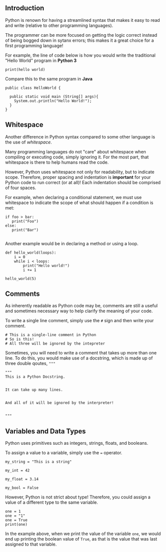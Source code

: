 ## Introduction

Python is renown for having a streamlined syntax that makes it easy to read and write (relative to other programming languages). 

The programmer can be more focused on getting the logic correct instead of being bogged down in sytanx errors; this makes it a great choice for a first programming language!

For example, the line of code below is how you would write the traditional "Hello World" program in **Python 3**

```print(hello world)```

Compare this to the same program in **Java**

```
public class HelloWorld {

  public static void main (String[] args){
	System.out.println("Hello World!");
  }
}

```

## Whitespace

Another difference in Python syntax compared to some other language is the use of *whitespace*. 

Many programming languages do not "care" about whitespace when compiling or executing code, simply ignoring it. For the most part, that whitespace is there to help humans read the code.

However, Python uses whitespace not only for readability, but to indicate scope. Therefore, proper spacing and indentation is **important** for your Python code to run correct (or at all)! Each indentation should be comprised of four spaces.

For example, when declaring a conditional statement, we must use whitespace to indicate the scope of what should happen if a condition is met:

```
if foo > bar:
   print("Foo")
else:
   print("Bar")
   
```

Another example would be in declaring a method or using a loop.

``` 
def hello_world(loops):
    i = 0
    while i < loops:
        print("Hello world!")
        i += 1

hello_world(5)
```


## Comments

As inherently readable as Python code may be, comments are still a useful and sometimes necessary way to help clarify the meaning of your code. 

To write a single line comment, simply use the ```#``` sign and then write your comment.

```
# This is a single-line comment in Python
# So is this!
# All three will be ignored by the intepreter
```

Sometimes, you will need to write a comment that takes up more than one line. To do this, you would make use of a docstring, which is made up of three double qoutes, ```"""```

```
"""
This is a Python Docstring.


It can take up many lines.


And all of it will be ignored by the interpreter!


"""

```

## Variables and Data Types

Python uses primitives such as integers, strings, floats, and booleans. 

To assign a value to a variable, simply use the ```=``` operator.

```
my_string = "This is a string"

my_int = 42

my_float = 3.14

my_bool = False

```

However, Python is not strict about type! Therefore, you could assign a value of a different type to the same variable.

```
one = 1
one = "1"
one = True
print(one)
```
In the example above, when we print the value of the variable ```one```, we would end up printing the boolean value of ```True```, as that is the value that was last assigned to that variable.
